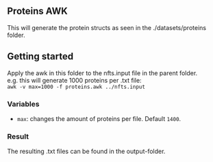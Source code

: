 ## Proteins AWK

This will generate the protein structs as seen in the ./datasets/proteins folder.

## Getting started

Apply the awk in this folder to the nfts.input file in the parent folder.
</br>e.g. this will generate 1000 proteins per .txt file:
</br>`awk -v max=1000 -f proteins.awk ../nfts.input`

### Variables

- `max`: changes the amount of proteins per file. Default `1400`.

### Result

The resulting .txt files can be found in the output-folder.
